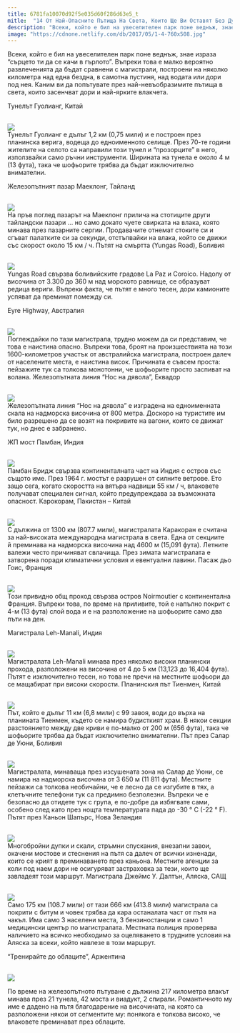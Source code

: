 ```yaml
---
title: 6781fa10070d92f5e035d60f286d63e5_t
mitle:  "14 От Най-Опасните Пътища На Света, Които Ще Ви Оставят Без Думи!"
description: "Всеки, който е бил на увеселителен парк поне веднъж, знае израза &qout;сърцето ти да се качи в гърлото&qout;. Въпреки това е малко вероятно развлеченията да бъдат сравнени с ма"
image: "https://cdnone.netlify.com/db/2017/05/1-4-760x508.jpg"
---
```


 <p>Всеки, който е бил на увеселителен парк поне веднъж, знае израза “сърцето ти да се качи в гърлото”. Въпреки това е малко вероятно развлеченията да бъдат сравнени с магистрали, построени на няколко километра над една бездна, в самотна пустиня, над водата или дори под нея. Каним ви да попътувате през най-невъобразимите пътища в света, които засенчват дори и най-ярките влакчета.</p>      <p> Тунелът Гуолианг, Китай</p> <p> <br/><img src="https://cdnone.netlify.com/db/2017/05/1-4-760x508.jpg"/><br/> Тунелът Гуолианг е дълъг 1,2 км (0,75 мили) и е построен през планинска верига, водеща до едноименното селище. През 70-те години жителите на селото са направили този тунел и “прозорците” в него, използвайки само ръчни инструменти. Ширината на тунела е около 4 м (13 фута), така че шофьорите трябва да бъдат изключително внимателни.</p> <p> Железопътният пазар Маеклонг, Тайланд</p>      <p> <br/><img src="https://cdnone.netlify.com/db/2017/05/2-4-760x505.jpg"/><br/> На пръв поглед пазарът на Маеклонг прилича на стотиците други тайландски пазари … но само докато чуете свирката на влака, която минава през пазарните сергии. Продавачите отнемат стоките си и сгъват палатките си за секунди, отстъпвайки на влака, който се движи със скорост около 15 км / ч. Пътят на смъртта (Yungas Road), Боливия</p> <p> <br/><img src="https://cdnone.netlify.com/db/2017/05/3-3-760x506.jpg"/><br/> Yungas Road свързва боливийските градове La Paz и Coroico. Надолу от височина от 3.300 до 360 м над морското равнище, се образуват редица вериги. Въпреки факта, че пътят е много тесен, дори камионите успяват да преминат помежду си.</p> <p> Eyre Highway, Австралия</p> <p> <br/><img src="https://cdnone.netlify.com/db/2017/05/4-3-760x493.jpg"/><br/> Поглеждайки по тази магистрала, трудно можем да си представим, че това е наистина опасно. Въпреки това, броят на произшествията на този 1600-километров участък от австралийска магистрала, построен далеч от населените места, е наистина висок. Причината е съвсем проста: пейзажите тук са толкова монотонни, че шофьорите просто заспиват на волана. Железопътната линия “Нос на дявола”, Еквадор</p>      <p> <br/><img src="https://cdnone.netlify.com/db/2017/05/5-3-760x496.jpg"/><br/> Железопътната линия “Нос на дявола” е изградена на едноименната скала на надморска височина от 800 метра. Доскоро на туристите им било разрешено да се возят на покривите на вагони, които се движат тук, но днес е забранено.</p> <p> ЖП мост Памбан, Индия</p> <p> <br/><img src="https://cdnone.netlify.com/db/2017/05/6-3-760x506.jpg"/><br/> Памбан Бридж свързва континенталната част на Индия с остров със същото име. През 1964 г. мостът е разрушен от силните ветрове. Ето защо сега, когато скоростта на вятъра надвиши 55 км / ч, влаковете получават специален сигнал, който предупреждава за възможната опасност. Карокорам, Пакистан – Китай</p> <p> <br/><img src="https://cdnone.netlify.com/db/2017/05/7-3-760x505.jpg"/><br/> С дължина от 1300 км (807.7 мили), магистралата Каракоран е считана за най-високата международна магистрала в света. Една от секциите й преминава на надморска височина над 4600 м (15,091 фута). Летните валежи често причиняват свлачища. През зимата магистралата е затворена поради климатични условия и евентуални лавини. Пасаж дьо Гоис, Франция</p> <p> <br/><img src="https://cdnone.netlify.com/db/2017/05/8-3-760x506.jpg"/><br/> Този привидно общ проход свързва остров Noirmoutier с континентална Франция. Въпреки това, по време на приливите, той е напълно покрит с 4-м (13 фута) слой вода и е на разположение на шофьорите само два пъти на ден.</p> <p> Магистрала Leh-Manali, Индия</p>      <p> <br/><img src="https://cdnone.netlify.com/db/2017/05/9-3-760x570.jpg"/><br/> Магистралата Leh-Manali минава през няколко високи планински прохода, разположени на височина от 4 до 5 км (13,123 до 16,404 фута). Пътят е изключително тесен, но това не пречи на местните шофьори да се мащабират при високи скорости. Планинския път Тиенмен, Китай</p> <p> <br/><img src="https://cdnone.netlify.com/db/2017/05/10-3-760x570.jpg"/><br/> Път, който е дълъг 11 км (6,8 мили) с 99 завоя, води до върха на планината Тиенмен, където се намира будисткият храм. В някои секции разстоянието между две криви е по-малко от 200 м (656 фута), така че шофьорите трябва да бъдат изключително внимателни. Път през Салар де Уюни, Боливия</p> <p> <br/><img src="https://cdnone.netlify.com/db/2017/05/11-2-760x570.jpg"/><br/> Магистралата, минаваща през изсушената зона на Салар де Уюни, се намира на надморска височина от 3 650 м (11 811 фута). Местните пейзажи са толкова необичайни, че е лесно да се изгубите в тях, а клетъчните телефони тук са предимно безполезни. Въпреки че е безопасно да отидете тук с група, е по-добре да избягвате сами, особено след като през нощта температурата пада до -30 ° C (-22 ° F). Пътят през Каньон Шапърс, Нова Зеландия</p> <p> <br/><img src="https://cdnone.netlify.com/db/2017/05/12-2-760x537.jpg"/><br/> Многобройни дупки и скали, стръмни спускания, внезапни завои, окачени мостове и стеснения на пътя са далеч от всички изненади, които се крият в преминаването през каньона. Местните агенции за коли под наем дори не осигуряват застраховка за тези, които ще завладеят този маршрут. Магистрала Джеймс У. Далтън, Аляска, САЩ</p>      <p> <br/><img src="https://cdnone.netlify.com/db/2017/05/13-2-760x506.jpg"/><br/> Само 175 км (108.7 мили) от тази 666 км (413.8 мили) магистрала са покрити с битум и човек трябва да кара останалата част от пътя на чакъл. Има само 3 населени места, 3 бензиностанции и само 1 медицински център по магистралата. Местната полиция проверява наличието на всичко необходимо за оцеляването в трудните условия на Аляска за всеки, който навлезе в този маршрут.</p> <p> “Тренирайте до облаците”, Аржентина</p> <p> <br/><img src="https://cdnone.netlify.com/db/2017/05/14-2-760x570.jpg"/><br/></p> <p>По време на железопътното пътуване с дължина 217 километра влакът минава през 21 тунела, 42 моста и виадукт, 2 спирали. Романтичното му име е дадено на пътя благодарение на височината, на която са разположени някои от сегментите му: понякога е толкова високо, че влаковете преминават през облаците.</p>       